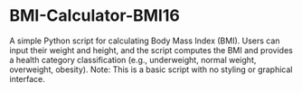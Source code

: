# BMI-Calculator-BMI16
A simple Python script for calculating Body Mass Index (BMI). Users can input their weight and height, and the script computes the BMI and provides a health category classification (e.g., underweight, normal weight, overweight, obesity). 
Note: This is a basic script with no styling or graphical interface.
